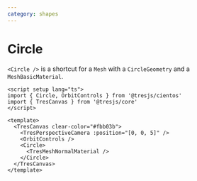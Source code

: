 ```yaml
---
category: shapes
---
```


# Circle

`<Circle />` is a shortcut for a `Mesh` with a `CircleGeometry` and a `MeshBasicMaterial`.

```vue demo
<script setup lang="ts">
import { Circle, OrbitControls } from '@tresjs/cientos'
import { TresCanvas } from '@tresjs/core'
</script>

<template>
  <TresCanvas clear-color="#fbb03b">
    <TresPerspectiveCamera :position="[0, 0, 5]" />
    <OrbitControls />
    <Circle>
      <TresMeshNormalMaterial />
    </Circle>
  </TresCanvas>
</template>
```
